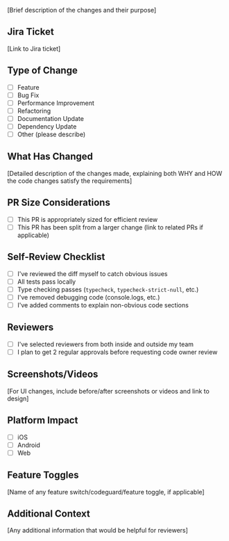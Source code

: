 [Brief description of the changes and their purpose]

## Jira Ticket
[Link to Jira ticket]

## Type of Change
- [ ] Feature
- [ ] Bug Fix
- [ ] Performance Improvement
- [ ] Refactoring
- [ ] Documentation Update
- [ ] Dependency Update
- [ ] Other (please describe)

## What Has Changed
[Detailed description of the changes made, explaining both WHY and HOW the code changes satisfy the requirements]

## PR Size Considerations
- [ ] This PR is appropriately sized for efficient review
- [ ] This PR has been split from a larger change (link to related PRs if applicable)

## Self-Review Checklist
- [ ] I've reviewed the diff myself to catch obvious issues
- [ ] All tests pass locally
- [ ] Type checking passes (`typecheck`, `typecheck-strict-null`, etc.)
- [ ] I've removed debugging code (console.logs, etc.)
- [ ] I've added comments to explain non-obvious code sections

## Reviewers
- [ ] I've selected reviewers from both inside and outside my team
- [ ] I plan to get 2 regular approvals before requesting code owner review

## Screenshots/Videos
[For UI changes, include before/after screenshots or videos and link to design]

## Platform Impact
- [ ] iOS
- [ ] Android
- [ ] Web

## Feature Toggles
[Name of any feature switch/codeguard/feature toggle, if applicable]

## Additional Context
[Any additional information that would be helpful for reviewers]